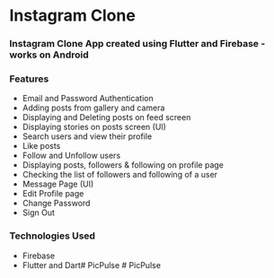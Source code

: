 # Instagram Clone

### Instagram Clone App created using Flutter and Firebase - works on Android

### Features

- Email and Password Authentication
- Adding posts from gallery and camera
- Displaying and Deleting posts on feed screen
- Displaying stories on posts screen (UI)
- Search users and view their profile
- Like posts
- Follow and Unfollow users
- Displaying posts, followers & following on profile page
- Checking the list of followers and following of a user
- Message Page (UI)
- Edit Profile page
- Change Password
- Sign Out

### Technologies Used
- Firebase
- Flutter and Dart#   P i c P u l s e  
 #   P i c P u l s e  
 
